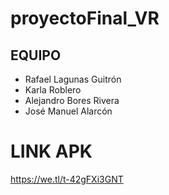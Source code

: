 # proyectoFinal_VR

## EQUIPO

- Rafael Lagunas Guitrón
- Karla Roblero
- Alejandro Bores Rivera
- José Manuel Alarcón

# LINK APK

https://we.tl/t-42gFXi3GNT
